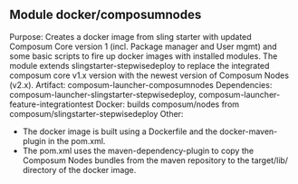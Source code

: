## Module docker/composumnodes
Purpose: Creates a docker image from sling starter with updated Composum Core version 1 (incl. Package manager and User mgmt) and some basic scripts to fire up docker images with installed modules. The module extends slingstarter-stepwisedeploy to replace the integrated composum core v1.x version with the newest version of Composum Nodes (v2.x).
Artifact: composum-launcher-composumnodes
Dependencies: composum-launcher-slingstarter-stepwisedeploy, composum-launcher-feature-integrationtest
Docker: builds composum/nodes from composum/slingstarter-stepwisedeploy
Other:
- The docker image is built using a Dockerfile and the docker-maven-plugin in the pom.xml.
- The pom.xml uses the maven-dependency-plugin to copy the Composum Nodes bundles from the maven repository to the target/lib/ directory of the docker image.
